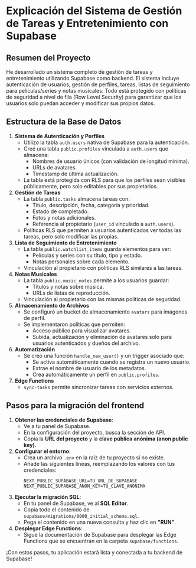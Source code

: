 # Explicación del Sistema de Gestión de Tareas y Entretenimiento con Supabase

## Resumen del Proyecto
He desarrollado un sistema completo de gestión de tareas y entretenimiento utilizando Supabase como backend. El sistema incluye autenticación de usuarios, gestión de perfiles, tareas, listas de seguimiento para películas/series y notas musicales. Todo está protegido con políticas de seguridad a nivel de fila (Row Level Security) para garantizar que los usuarios solo puedan acceder y modificar sus propios datos.

## Estructura de la Base de Datos
1. **Sistema de Autenticación y Perfiles**
   - Utilizo la tabla `auth.users` nativa de Supabase para la autenticación.
   - Creé una tabla `public.profiles` vinculada a `auth.users` que almacena:
     - Nombres de usuario únicos (con validación de longitud mínima).
     - URLs de avatares.
     - Timestamp de última actualización.
   - La tabla está protegida con RLS para que los perfiles sean visibles públicamente, pero solo editables por sus propietarios.
2. **Gestión de Tareas**
   - La tabla `public.tasks` almacena tareas con:
     - Título, descripción, fecha, categoría y prioridad.
     - Estado de completado.
     - Fotos y notas adicionales.
     - Referencia al propietario (`user_id` vinculado a `auth.users`).
   - Políticas RLS que permiten a usuarios autenticados ver todas las tareas, pero solo modificar las propias.
3. **Lista de Seguimiento de Entretenimiento**
   - La tabla `public.watchlist_items` guarda elementos para ver:
     - Películas y series con su título, tipo y estado.
     - Notas personales sobre cada elemento.
   - Vinculación al propietario con políticas RLS similares a las tareas.
4. **Notas Musicales**
   - La tabla `public.music_notes` permite a los usuarios guardar:
     - Títulos y notas sobre música.
     - URLs de listas de reproducción.
   - Vinculación al propietario con las mismas políticas de seguridad.
5. **Almacenamiento de Archivos**
   - Se configuró un bucket de almacenamiento `avatars` para imágenes de perfil.
   - Se implementaron políticas que permiten:
     - Acceso público para visualizar avatares.
     - Subida, actualización y eliminación de avatares solo para usuarios autenticados y dueños del archivo.
6. **Automatización**
   - Se creó una función `handle_new_user()` y un trigger asociado que:
     - Se activa automáticamente cuando se registra un nuevo usuario.
     - Extrae el nombre de usuario de los metadatos.
     - Crea automáticamente un perfil en `public.profiles`.
7. **Edge Functions**
    - `sync-tasks` permite sincronizar tareas con servicios externos.

## Pasos para la migración del frontend

1.  **Obtener las credenciales de Supabase**:
    *   Ve a tu panel de Supabase.
    *   En la configuración del proyecto, busca la sección de API.
    *   Copia la **URL del proyecto** y la **clave pública anónima (anon public key)**.
2.  **Configurar el entorno**:
    *   Crea un archivo `.env` en la raíz de tu proyecto si no existe.
    *   Añade las siguientes líneas, reemplazando los valores con tus credenciales:
        ```
        NEXT_PUBLIC_SUPABASE_URL=TU_URL_DE_SUPABASE
        NEXT_PUBLIC_SUPABASE_ANON_KEY=TU_CLAVE_ANONIMA
        ```
3.  **Ejecutar la migración SQL**:
    *   En tu panel de Supabase, ve al **SQL Editor**.
    *   Copia todo el contenido de `supabase/migrations/0000_initial_schema.sql`.
    *   Pega el contenido en una nueva consulta y haz clic en **"RUN"**.
4. **Desplegar Edge Functions**:
   * Sigue la documentación de Supabase para desplegar las Edge Functions que se encuentran en la carpeta `supabase/functions`.

¡Con estos pasos, tu aplicación estará lista y conectada a tu backend de Supabase!
